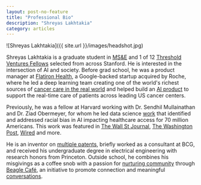 ```yaml
---
layout: post-no-feature
title: "Professional Bio"
description: "Shreyas Lakhtakia"
category: articles
---
```


![Shreyas Lakhtakia]({{ site.url }}/images/headshot.jpg)

Shreyas Lakhtakia is a graduate student in [MS&E](https://msande.stanford.edu/) and 1 of 12 [Threshold Ventures Fellows](https://stvp.stanford.edu/tvf#Current-Cohort) selected from across Stanford. He is interested in the intersection of AI and society. Before grad school, he was a product manager at [Flatiron Health](flatiron.com), a Google-backed startup acquired by Roche, where he led a deep learning team creating one of the world's richest sources of [cancer care in the real world](https://flatiron.com/resources/using-machine-learning-to-reimagine-the-infrastructure-of-cancer-care) and helped build an [AI product](https://www.nature.com/articles/s41746-022-00660-3) to support the real-time care of patients across leading US cancer centers. 

Previously, he was a fellow at Harvard working with Dr. Sendhil Mullainathan and Dr. Ziad Obermeyer, for whom he led data science [work](https://www.science.org/doi/10.1126/science.aax2342) that identified and addressed racial bias in AI impacting healthcare access for 70 million Americans. This work was featured in [The Wall St Journal](https://www.wsj.com/articles/researchers-find-racial-bias-in-hospital-algorithm-11571941096), [The Washington Post](https://www.washingtonpost.com/health/2019/10/24/racial-bias-medical-algorithm-favors-white-patients-over-sicker-black-patients/), [Wired](https://www.wired.com/story/how-algorithm-favored-whites-over-blacks-health-care/) and more. 

He is an inventor on [multiple patents](https://patents.google.com/?inventor=Shreyas+lakhtakia&oq=Shreyas+lakhtakia), briefly worked as a consultant at BCG, and received his undergraduate degree in electrical engineering with research honors from Princeton. Outside school, he combines his misgivings as a coffee snob with a passion for [nurturing community](https://stanforddaily.com/2022/04/20/a-graduate-students-grand-cafe-experiment/) through [Beagle Café](http://beaglecafe.xyz/), an initiative to promote connection and meaningful [conversations](https://stanfordmag.org/contents/coffee-talk). 
 

 
